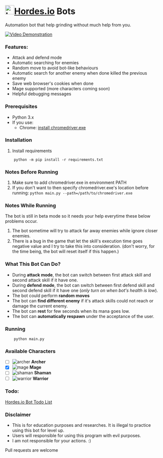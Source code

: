# <img src="https://hordes.io/data/icons/hordes-icon.svg" alt="hordes.io icon" width="30" height="30">[Hordes.io](https://hordes.io) Bots
Automation bot that help grinding without much help from you.

[![Video Demonstration](https://img.youtube.com/vi/5SRLBGi1Lcs/0.jpg)](https://youtu.be/5SRLBGi1Lcs)

### Features:
- Attack and defend mode
- Automatic searching for enemies
- Random move to avoid bot-like behaviours
- Automatic search for another enemy when done killed the previous enemy
- Save web browser's cookies when done 
- Mage supported (more characters coming soon)
- Helpful debugging messages

### Prerequisites
- Python 3.x
- If you use:
    - Chrome: [install chromedriver.exe](https://github.com/SeleniumHQ/selenium/wiki/ChromeDriver#quick-installation)

### Installation
1) Install requirements
```
    python -m pip install -r requirements.txt
```

### Notes Before Running
1) Make sure to add chromedriver.exe in environment PATH
2) If you don't want to then specify chromedriver.exe's location before running: `python main.py --path=/path/to/chromedriver.exe`

### Notes While Running 
The bot is still in beta mode so it needs your help everytime these below problems occur.
1) The bot sometime will try to attack far away enemies while ignore closer enemies.
2) There is a bug in the game that let the skill's execution time goes negative value and I try to take this into consideration. (don't worry, for the time being, the bot will reset itself if this happen.)

### What This Bot Can Do?
- During __attack mode__, the bot can switch between first attack skill and second attack skill if it have one.
- During __defend mode__, the bot can switch between first defend skill and second defend skill if it have one (_only turn on when bot's health is low_).
- The bot could perform __random moves__
- The bot can __find different enemy__ if it's attack skills could not reach or damage the current enemy.
- The bot can __rest__ for few seconds when its mana goes low.
- The bot can __automatically respawn__ under the acceptance of the user.

### Running
```
    python main.py
```

### Available Characters
- [ ] ![archer](https://hordes.io/data/class/class_archer.png)  __Archer__
- [X] ![mage](https://hordes.io/data/class/class_mage.png)  __Mage__
- [ ] ![shaman](https://hordes.io/data/class/class_shaman.png)  __Shaman__
- [ ] ![warrior](https://hordes.io/data/class/class_warrior.png)  __Warrior__

### Todo:
[Hordes.io Bot Todo List](https://github.com/TopKeingt/hordes.io-bots/projects/1)

### Disclaimer
- This is for education purposes and researches. It is illegal to practice using this bot for level up.
- Users will responsible for using this program with evil purposes.
- I am not responsible for your actions. :) 


Pull requests are welcome
